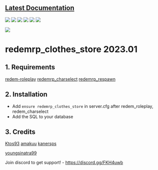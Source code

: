 ## [Latest Documentation](https://sinatra.gitbook.io/redemrp/ "Latest Documentation")
![](https://img.shields.io/github/stars/RedEM-RP/redemrp_clothes_store) ![](https://img.shields.io/github/forks/RedEM-RP/redemrp_clothes_store) ![](https://img.shields.io/github/tag/RedEM-RP/redemrp_clothes_store) ![](https://img.shields.io/github/release/RedEM-RP/redemrp_clothes_store) ![](https://img.shields.io/github/issues/RedEM-RP/redemrp_clothes_store) ![](https://img.shields.io/discord/648268213859254309)

[![](https://i.ibb.co/FnNr3Z3/redemrpn.png)](https://discord.gg/nbmTmZR "")

# redemrp_clothes_store 2023.01

## 1. Requirements

[redem-roleplay](https://github.com/RedEM-RP/redem_roleplay/)
[redemrp_charselect](https://github.com/RedEM-RP/redemrp_charselect/)
[redemrp_respawn](https://github.com/RedEM-RP/redemrp_respawn/)

## 2. Installation
- Add ```ensure redemrp_clothes_store``` in server.cfg after redem_roleplay, redem_charselect
- Add the SQL to your database

## 3. Credits
[Ktos93](http://github.com/Ktos93)
[amakuu](http://github.com/amakuu)
[kanersps](http://github.com/kanersps)

[youngsinatra99](http://github.com/youngsinatra99)


Join discord to get support! - https://discord.gg/FKH4uwb
